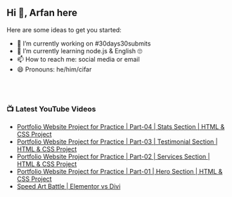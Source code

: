 ## Hi 👋, Arfan here

Here are some ideas to get you started:
- 🔭 I’m currently working on #30days30submits 
- 🌱 I’m currently learning node.js & English 🙄
- 📫 How to reach me: social media or email
- 😄 Pronouns: he/him/cifar

<br />
<br />

### 📺 Latest YouTube Videos
<!-- YOUTUBE:START -->
- [Portfolio Website Project for Practice | Part-04 | Stats Section | HTML & CSS Project](https://www.youtube.com/watch?v=NQi0vR2g-x8)
- [Portfolio Website Project for Practice | Part-03 | Testimonial Section | HTML & CSS Project](https://www.youtube.com/watch?v=_AZ6WdJzLQI)
- [Portfolio Website Project for Practice | Part-02 | Services Section | HTML & CSS Project](https://www.youtube.com/watch?v=U9mW1WKcUug)
- [Portfolio Website Project for Practice | Part-01 | Hero Section | HTML & CSS Project](https://www.youtube.com/watch?v=EfBEcU77IW0)
- [Speed Art Battle | Elementor vs Divi](https://www.youtube.com/watch?v=7GPcfNRiK5c)
<!-- YOUTUBE:END -->

